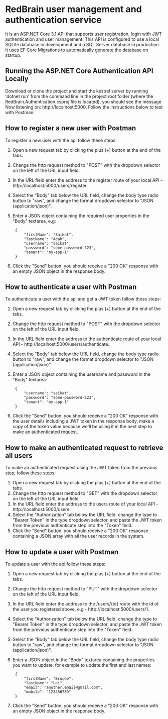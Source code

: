 # RedBrain user management and authentication service

It is an ASP.NET Core 3.1 API that supports user registration, login with JWT authentication and user management. This API is configured to use a local SQLite database in development and a SQL Server database in production. It uses EF Core Migrations to automatically generate the database on startup.

## Running the ASP.NET Core Authentication API Locally

Download or clone the project  and start the kestrel server by running 'dotnet run' from the command line in the project root folder (where the RedBrain.Authentication.csproj file is located), you should see the message Now listening on: http://localhost:5000. Follow the instructions below to test with Postman:


## How to register a new user with Postman
To register a new user with the api follow these steps:

1. Open a new request tab by clicking the plus (+) button at the end of the tabs.
0. Change the http request method to "POST" with the dropdown selector on the left of the URL input field.
0. In the URL field enter the address to the register route of your local API - http://localhost:5000/users/register.
0. Select the "Body" tab below the URL field, change the body type radio button to "raw", and change the format dropdown selector to "JSON (application/json)".
0. Enter a JSON object containing the required user properties in the "Body" textarea, e.g:

        {  
            "firstName": "Saikat",
            "lastName": "Adak",
            "username": "saikat",
            "password": "some-password-123",
            "tenant": "my-app-1"
        }

0. Click the "Send" button, you should receive a "200 OK" response with an empty JSON object in the response body.


## How to authenticate a user with Postman
To authenticate a user with the api and get a JWT token follow these steps:
1. Open a new request tab by clicking the plus (+) button at the end of the tabs.
0. Change the http request method to "POST" with the dropdown selector on the left of the URL input field.
0. In the URL field enter the address to the authenticate route of your local API - http://localhost:5000/users/authenticate.
0. Select the "Body" tab below the URL field, change the body type radio button to "raw", and change the format dropdown selector to "JSON (application/json)".
0. Enter a JSON object containing the username and password in the "Body" textarea:

        {
            "username": "saikat",
            "password": "some-password-123",
            "tenant": "my-app-1"
        }

0. Click the "Send" button, you should receive a "200 OK" response with the user details including a JWT token in the response body, make a copy of the token value because we'll be using it in the next step to make an authenticated request.


## How to make an authenticated request to retrieve all users
To make an authenticated request using the JWT token from the previous step, follow these steps:

1. Open a new request tab by clicking the plus (+) button at the end of the tabs.
0. Change the http request method to "GET" with the dropdown selector on the left of the URL input field.
0. In the URL field enter the address to the users route of your local API - http://localhost:5000/users.
0. Select the "Authorization" tab below the URL field, change the type to "Bearer Token" in the type dropdown selector, and paste the JWT token from the previous authenticate step into the "Token" field.
0. Click the "Send" button, you should receive a "200 OK" response containing a JSON array with all the user records in the system.


## How to update a user with Postman
To update a user with the api follow these steps:

1. Open a new request tab by clicking the plus (+) button at the end of the tabs.
0. Change the http request method to "PUT" with the dropdown selector on the left of the URL input field.
0. In the URL field enter the address to the /users/{id} route with the id of the user you registered above, e.g - http://localhost:5000/users/1.
0. Select the "Authorization" tab below the URL field, change the type to "Bearer Token" in the type dropdown selector, and paste the JWT token from the previous authenticate step into the "Token" field.
0. Select the "Body" tab below the URL field, change the body type radio button to "raw", and change the format dropdown selector to "JSON (application/json)".
0. Enter a JSON object in the "Body" textarea containing the properties you want to update, for example to update the first and last names:

        {
            "firstName": "Brucee",
            "lastName": "Lei",
            "email": "another.email@gmail.com",
            "mobile": "123456789"
        }

0. Click the "Send" button, you should receive a "200 OK" response with an empty JSON object in the response body.
